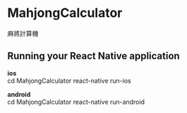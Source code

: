 # MahjongCalculator
麻將計算機

## Running your React Native application
**ios**  
cd MahjongCalculator
react-native run-ios  

**android**  
cd MahjongCalculator
react-native run-android
